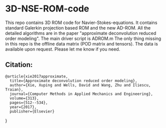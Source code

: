 # 3D-NSE-ROM-code

This repo contains 3D ROM code for Navier-Stokes-equations.  It contains standard Galerkin projection based ROM and the new AD-ROM. All the detailed algorithms are in the paper "approximate deconvolution reduced order modeling".  The main driver script is ADROM.m 
The only thing missing in this repo is the offline data matrix (POD matrix and tensors). The data is available upon request.  Please let me know if you need.


## Citation:
    @article{xie2017approximate,
      title={Approximate deconvolution reduced order modeling},
      author={Xie, Xuping and Wells, David and Wang, Zhu and Iliescu, Traian},
      journal={Computer Methods in Applied Mechanics and Engineering},
      volume={313},
      pages={512--534},
      year={2017},
      publisher={Elsevier}
   }
